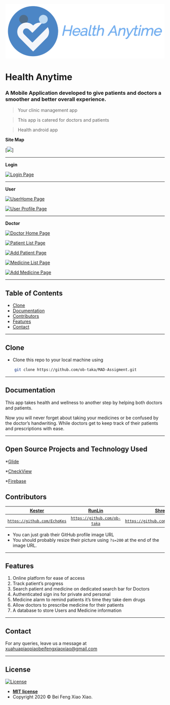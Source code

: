 <img src="images/logo.png">

# Health Anytime

### A Mobile Application developed to give patients and doctors a smoother and better overall experience.

> Your clinic management app

> This app is catered for doctors and patients

> Health android app

**Site Map**

[![](https://cdn.discordapp.com/attachments/703063187053871244/708275297484800070/2020-05-08_3.png)]

---

**Login**

[![Login Page](https://recordit.co/1sW0ATqOvD.gif)]()

---

**User**

[![UserHome Page](http://g.recordit.co/3OGh5uBAKf.gif)]()

[![User Profile Page](http://recordit.co/teGFtP6Uqe.gif)]()

---

**Doctor**

[![Doctor Home Page](https://recordit.co/WmSEEBXzr3.gif)]()

[![Patient List Page](https://recordit.co/qiCrzihnkk.gif)]()

[![Add Patient Page](https://recordit.co/apy590YN0I.gif)]()

[![Medicine List Page](https://recordit.co/NVMEiAz42t.gif)]()

[![Add Medicine Page](https://recordit.co/x4ep7DcFPK.gif)]()

---

## Table of Contents

- [Clone](#clone)
- [Documentation](#documentation)
- [Contributors](#contributors)
- [Features](#features)
- [Contact](#contact)

---

## Clone

- Clone this repo to your local machine using

```bash
    git clone https://github.com/ob-taka/MAD-Assigment.git
```

---

## Documentation

This app takes health and wellness to another step by helping both doctors and patients.

Now you will never forget about taking your medicines or be confused by the doctor’s handwriting. While doctors get to keep track of their patients and prescriptions with ease.

---

## Open Source Projects and Technology Used

\*[Glide](https://github.com/bumptech/glide)

\*[CheckView](https://github.com/cdflynn/checkview)

\*[Firebase](https://firebase.google.com/)

## Contributors

|             <a href="http://fvcproductions.com" target="_blank">**Kester**</a>              |             <a href="http://fvcproductions.com" target="_blank">**RunLin**</a>              |                 <a href="http://fvcproductions.com" target="_blank">**Shrey**</a>                 |               <a href="http://fvcproductions.com" target="_blank">**Zachary**</a>               |
| :-----------------------------------------------------------------------------------------: | :-----------------------------------------------------------------------------------------: | :-----------------------------------------------------------------------------------------------: | :---------------------------------------------------------------------------------------------: |
| <a href="http://github.com/fvcproductions" target="_blank">`https://github.com/EchoKes`</a> | <a href="http://github.com/fvcproductions" target="_blank">`https://github.com/ob-taka`</a> | <a href="http://github.com/fvcproductions" target="_blank">`https://github.com/ShreyChauhan1`</a> | <a href="http://github.com/fvcproductions" target="_blank">`https://github.com/PrimaryHeap`</a> |

- You can just grab their GitHub profile image URL
- You should probably resize their picture using `?s=200` at the end of the image URL.

---

## Features

1. Online platform for ease of access
2. Track patient’s progress
3. Search patient and medicine on dedicated search bar for Doctors
4. Authenticated sign ins for private and personal
5. Medicine alarm to remind patients it’s time they take dem drugs
6. Allow doctors to prescribe medicine for their patients
7. A database to store Users and Medicine information

---

## Contact

For any queries, leave us a message at xuahuapiaopiaobeifengxiaoxiao@gmail.com

---

## License

[![License](http://img.shields.io/:license-mit-blue.svg?style=flat-square)](http://badges.mit-license.org)

- **[MIT license](http://opensource.org/licenses/mit-license.php)**
- Copyright 2020 © Bei Feng Xiao Xiao.
